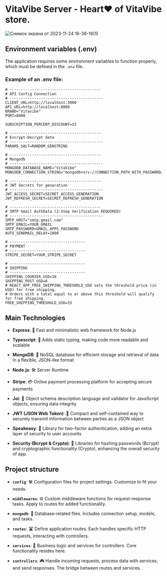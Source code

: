 # VitaVibe Server - Heart❤️ of VitaVibe store. 

![Снимок экрана от 2023-11-24 16-36-16(1)](https://github.com/LezyHown/VitaVibe-Server/assets/116440916/3afabed4-6379-45d5-86cb-e2da1e8449a2)

## Environment variables (.env)

The application requires some environment variables to function properly, which must be defined in the `.env` file.

### Example of an .env file:
```env
# -----------------------------------------
# API Config Connection
# ------------------------------------------
CLIENT_URL=http://localhost:3000
API_URL=http://localhost:8000
BRAND="Vitavibe"
PORT=8000

SUBSCRIPTION_PERCENT_DISCOUNT=15

# -----------------------------------------
# Encrypt-Decrypt data
# ------------------------------------------
PARAMS_SALT=RANDOM_GENSTRING

# -----------------------------------------
# Mongodb
# ------------------------------------------
MONGODB_DATABASE_NAME="VitaVibe"
MONGODB_CONNECTION_STRING="mongodb+srv://CONNECTION_PATH_WITH_PASSWORD/"

# -----------------------------------------
# JWT Secrets for genaration
# ------------------------------------------
JWT_ACCESS_SECRET=SECRET_ACCESS_GENERATION
JWT_REFRESH_SECRET=SECRET_REFRESH_GENERATION

# -----------------------------------------
# SMTP Gmail AuthData (2-Step Verification REQUIRED)
# ------------------------------------------
SMTP_HOST="smtp.gmail.com"
SMTP_EMAIL=YOUR_GMAIL
SMTP_PASSWORD=GMAIL_APPS_PASSWORD
AUTO_SENDMAIL_DELAY=1000

# ----------------------------------
# PAYMENT
# ----------------------------------
STRIPE_SECRET=YOUR_STRIPE_SECRET

# ----------------------------------
# SHIPPING
# ----------------------------------
SHIPPING_COURIER_USD=10
SHIPPING_POST_USD=8
# REACT_APP_FREE_SHIPPING_THRESHOLD_USD sets the threshold price (in USD) for free shipping.
# Orders with a total equal to or above this threshold will qualify for free shipping.
FREE_SHIPPING_THRESHOLD_USD=33
```

## Main Technologies

- **Express**: 🚀 Fast and minimalistic web framework for Node.js

- **Typescript**: 📝 Adds static typing, making code more readable and scalable
- **MongoDB**: 📂 NoSQL database for efficient storage and retrieval of data in a flexible, JSON-like format
- **Node.js**: 🛠️ Server Runtime
- **Stripe**: 💳 Online payment processing platform for accepting secure payments
- **Joi**: 🏹 Object schema description language and validator for JavaScript objects, ensuring data integrity
- **JWT (JSON Web Token)**: 🔐 Compact and self-contained way to securely transmit information between parties as a JSON object
- **Speakeasy**: 🔐 Library for two-factor authentication, adding an extra layer of security to user accounts
- **Security (Bcrypt & Crypto)**: 🔐 Libraries for hashing passwords (Bcrypt) and cryptographic functionality (Crypto), enhancing the overall security of app.


## Project structure
- **`config`**: 🛠️ Configuration files for project settings. Customize to fit your needs.

- **`middlewares`**: ⚙️ Custom middleware functions for request-response tasks. Apply to routes for added functionality.

- **`mongodb`**: 📂 Database-related files. Includes connection setup, models, and tasks.

- **`routes`**: 🛣️ Define application routes. Each handles specific HTTP requests, interacting with controllers.

- **`services`**: 🚀 Business logic and services for controllers. Core functionality resides here.

- **`controllers`**: 🎮 Handle incoming requests, process data with services, and send responses. The bridge between routes and services.
